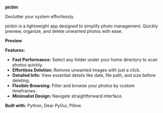 **picbin**

Declutter your system effortlessly.

picbin is a lightweight app designed to simplify photo management. 
Quickly preview, organize, and delete unwanted photos with ease.

**Preview**


**Features:**

* **Fast Performance:** Select any folder under your home directory to scan photos quickly.
* **Effortless Deletion:** Remove unwanted images with just a click.
* **Detailed Info:** View essential details like date, file path, and size before deleting.
* **Flexible Browsing:** Filter and browse your photos by custom timeframes.
* **Minimalist Design:** Navigate straightforward interface.

**Built with:** Python, Dear PyGui, Pillow
